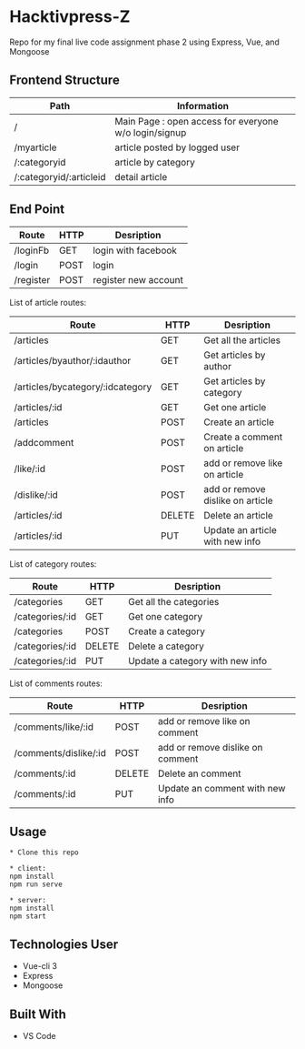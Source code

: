 # Hacktivpress-Z
Repo for my final live code assignment phase 2 using Express, Vue, and Mongoose

## Frontend Structure
Path | Information
--- | ---
/ | Main Page : open access for everyone w/o login/signup
/myarticle | article posted by logged user
/:categoryid | article by category
/:categoryid/:articleid | detail article

## End Point

| Route        | HTTP           | Desription  |
| ------------- |-------------| -----|
| /loginFb      | GET | login with facebook |
| /login      | POST | login |
| /register      | POST | register new account |

List of article routes:

| Route        | HTTP           | Desription  |
| ------------- |-------------| -----|
| /articles      | GET | Get all the articles |
| /articles/byauthor/:idauthor      | GET | Get articles by author |
| /articles/bycategory/:idcategory      | GET | Get articles by category |
| /articles/:id      | GET | Get one article |
| /articles      | POST | Create an article |
| /addcomment      | POST | Create a comment on article |
| /like/:id      | POST | add or remove like on article |
| /dislike/:id      | POST | add or remove dislike on article |
| /articles/:id      | DELETE | Delete an article |
| /articles/:id      | PUT | Update an article with new info |

List of category routes:

| Route        | HTTP           | Desription  |
| ------------- |-------------| -----|
| /categories      | GET | Get all the categories |
| /categories/:id      | GET | Get one category |
| /categories      | POST | Create a category |
| /categories/:id      | DELETE | Delete a category |
| /categories/:id      | PUT | Update a category with new info |

List of comments routes:

| Route        | HTTP           | Desription  |
| ------------- |-------------| -----|
| /comments/like/:id      | POST | add or remove like on comment |
| /comments/dislike/:id      | POST | add or remove dislike on comment |
| /comments/:id      | DELETE | Delete an comment |
| /comments/:id      | PUT | Update an comment with new info |

## Usage
```
* Clone this repo

* client:
npm install
npm run serve

* server:
npm install
npm start
```

## Technologies User
* Vue-cli 3
* Express
* Mongoose

## Built With
* VS Code